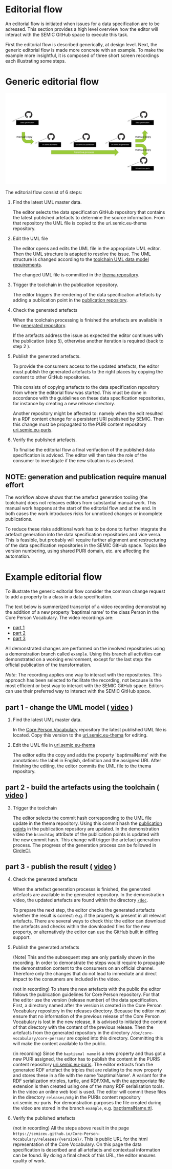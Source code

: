 # Editorial flow

An editorial flow is initiated when issues for a data specification are to be adressed.
This section provides a high level overview how the editor will interact with the SEMIC GitHub space to execute this task.

First the editorial flow is described generically, at design level. 
Next, the generic editorial flow is made more concrete with an example.
To make the example more insightful, it is composed of three short screen recordings each illustrating some steps.

# Generic editorial flow


![Generic editorial flow](./images/editorial-flow-generic.jpg)


The editorial flow consist of 6 steps:

1. Find the latest UML master data.

   The editor selects the data specification GitHub repository that contains the latest published artefacts to determine the source information.
   From that repository the UML file is copied to the uri.semic.eu-thema repository.


2. Edit the UML file 

   The editor opens and edits the UML file in the appropriate UML editor. 
   Then the UML structure is adapted to resolve the issue. 
   The UML structure is changed according to the [toolchain UML data model requirements](./datamodel.md). 

   The changed UML file is committed in the [thema repository](https://github.com/SEMICeu/uri.semic.eu-thema).

3. Trigger the toolchain in the publication repository.

   The editor triggers the rendering of the data specification artefacts by adding a publication point in the [publication reposiory](https://github.com/SEMICeu/uri.semic.eu-publication).

4. Check the generated artefacts

   When the toolchain processing is finished the artefacts are available in the [generated repository](https://github.com/SEMICeu/uri.semic.eu-generated).

   If the artefacts address the issue as expected the editor continues with the publication (step 5), otherwise another iteration is required (back to step 2 ).

5. Publish the generated artefacts.


   To provide the consumers access to the updated artefacts, the editor must publish the generated artefacts to the right places by copying the content to other GitHub repositories.
   
   This consists of copying artefacts to the data specification repository from where the editorial flow was started. 
   This must be done in accordance with the guidelines on these data specification repositories, for instance by creating a new release directory.

   Another repository might be affected to: namely when the edit resulted in a RDF content change for a persistent URI published by SEMIC.
   Then this change must be propagated to the PURI content repository [uri.semic.eu-puris](https://github.com/SEMICeu/uri.semic.eu-puris).
   

6. Verify the published artefacts.

   To finalise the editorial flow a final verifaction of the published data specification is adviced.
   The editor will then take the role of the consumer to investigate if the new situation is as desired.


## NOTE: generation and publication require manual effort

The workflow above shows that the artefact generation tooling (the toolchain) does not releaves editors from substantial manual work.
This manual work happens at the start of the editorial flow and at the end.
In both cases the work introduces risks for unnoticed changes or incomplete publications.

To reduce these risks additional work has to be done to further integrate the artefact generation into the data specification repositories and vice versa.
This is feasible, but probably will require further alignment and restructuring of the data specification repositories in the SEMIC GitHub space.
Topics like version numbering, using shared PURI domain, etc. are affecting the automation.



# Example editorial flow

To illustrate the generic editorial flow consider the common change request to add a property to a class in a data specification. 

The text below is summerized transcript of a video recording demonstrating the addition of a new property 'baptimal name' to the class Person in the Core Person Vocabulary.
The video recordings are:
 
   - [part 1](./images/step1.mp4)
   - [part 2](./images/step2.mp4)
   - [part 3](./images/step3.mp4)

All demonstrated changes are performed on the involved repositories using a demonstration branch called `example`.
Using this branch all activities can demonstrated on a working environment, except for the last step: the official publication of the transformation.

*Note*: The recording applies one way to interact with the repositories. 
This approach has been selected to facilitate the recording, not because is the most efficient or best way to interact with the SEMIC GitHub space.
Editors can use their preferred way to interact with the SEMIC GitHub space.


## part 1 - change the UML model ( [video](./images/step1.mp4) )

1. Find the latest UML master data.

    In the [Core Person Vocabulary](https://github.com/SEMICeu/Core-Person-Vocabulary/tree/master/releases/2.00/uml) repository the latest published UML file is located.
    Copy this version to the [uri.semic.eu-thema](https://github.com/SEMICeu/uri.semic.eu-thema) for editing.
    

2. Edit the UML file in [uri.semic.eu-thema](https://github.com/SEMICeu/uri.semic.eu-thema)

   The editor edits the copy and adds the property 'baptimalName' with the annotations: the label in English, definition and the assigned URI. 
   After finishing the editing, the editor commits the UML file to the thema repository.
   
## part 2 - build the artefacts using the toolchain ( [video](./images/step2.mp4) )

3. Trigger the toolchain 

   The editor selects the commit hash corresponding to the UML file update in the thema repository. 
   Using this commit hash the [publication points](https://github.com/SEMICeu/uri.semic.eu-publication/blob/example/config/dev/publication.json) in the publication repository are updated. 
   In the demonstration video the `branchtag` attribute of the publication points is updated with the new commit hash.
   This change will trigger the artefact generation process.
   The progress of the generation process can be followed in [CircleCI](http://circleci.com).


## part 3 - publish the result ( [video](./images/step3.mp4) )

4. Check the generated artefacts

   When the artefact generation processs is finished, the generated artefacts are available in the generated repository.
   In the demonstration video, the updated artefacts are found within the directory [`/doc`](https://github.com/SEMICeu/uri.semic.eu-generated/tree/example/doc). 

   To prepare the next step, the editor checks the generated artefacts whether the result is correct: e.g. if the property is present in all relevant artefacts.
   There are several ways to check this: the editor can download the artefacts and checks within the downloaded files for the new property, or alternatively the editor can use the GitHub built in diffing support.

5. Publish the generated artefacts 

   (Note) This and the subsequent step are only partially shown in the recording. 
   In order to demonstrate the steps would require to propagate the demonstration content to the consumers on an official channel.
   Therefore only the changes that do not lead to immediate and direct impact to the consumers are included in the video.

   (not in recording) To share the new artefacts with the public the editor follows the publication guidelines for Core Person repository. 
   For that the editor use the version (release number) of the data specification.
   First, a directory named after the version is created in the Core Person Vocabulary repository in the releases directory.
   Because the editor must ensure that no information of the previous release of the Core Person Vocabulary is lost in the new release, it is advised to initiated the content of that directory with the content of the previous release.
   Then the artefacts from the generated repository in the directory `/doc/core-vocabulary/core-person/` are copied into this directory.
   Committing this will make the content available to the public.


   (in recording) Since the `baptismal name` is a new property and thus got a new PURI assigned, the editor has to publish the content in the PURIS content repository [uri.semic.eu-puris](https://github.com/SEMICeu/uri.semic.eu-puris). 
   The editor extracts from the generated RDF artefact the triples that are relating to the new property and stores these in a file with the name 'baptimalName'. 
   A variant for the RDF serialization ntriples, turtle, and RDF/XML with the approporiate file extension is then created using one of the many RDF serialisation tools. In the video an online web tool is used.
   The editor will commit these files in the directory `releases/m8g` in the PURIs content repository uri.semic.eu-puris.
   For demonstration purposes the file created during the video are stored in the branch `example`, e.g. [baptismalName.ttl](https://github.com/SEMICeu/uri.semic.eu-puris/blob/example/releases/m8g/baptismalName.ttl).
   

   

6. Verify the published artefacts 
    
   (not in recording) All the steps above result in the page  `https://semiceu.github.io/Core-Person-Vocabulary/releases/{version}/`. 
   This is public URL for the html representation of the Core Vocabulary. 
   On this page the data specification is described and all artefacts and contextual information can be found.
   By doing a final check of this URL, the editor ensures quality of work.
   
    
    
